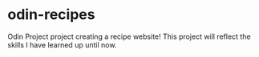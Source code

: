 # odin-recipes
Odin Project project creating a recipe website!
This project will reflect the skills I have learned up until now.